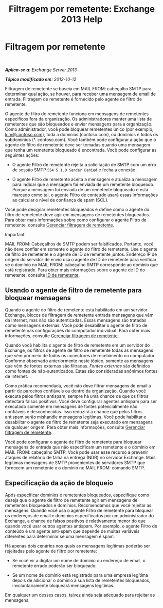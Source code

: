 ﻿---
title: 'Filtragem por remetente: Exchange 2013 Help'
TOCTitle: Filtragem por remetente
ms:assetid: b833f864-ff10-46a0-a653-28fb9ba30896
ms:mtpsurl: https://technet.microsoft.com/pt-br/library/Bb124354(v=EXCHG.150)
ms:contentKeyID: 50486470
ms.date: 05/22/2018
mtps_version: v=EXCHG.150
ms.translationtype: MT
---

# Filtragem por remetente

 

_**Aplica-se a:** Exchange Server 2013_

_**Tópico modificado em:** 2012-10-12_

Filtragem de remetente se baseia em MAIL FROM: cabeçalho SMTP para determinar qual ação, se houver, para receber uma mensagem de email de entrada. Filtragem de remetente é fornecido pelo agente de filtro de remetente.

O agente de filtro de remetente funciona em mensagens de remetentes específicos fora da organização. Os administradores manter uma lista de remetentes que são bloqueados e enviar mensagens para a organização. Como administrador, você pode bloquear remetentes único (por exemplo, kim@contoso.com), toda a domínios (contoso.com), ou domínios e todos os subdomínios (\*. contoso.com). Você também pode configurar a ação que o agente do filtro de remetente deve ser tomadas quando uma mensagem que tenha um remetente bloqueado é encontrada. Você pode configurar as seguintes ações:

  - O agente Filtro de remetente rejeita a solicitação de SMTP com um erro de sessão SMTP `554 5.1.0 Sender Denied` e fecha a conexão.

  - O agente Filtro de remetente aceita a mensagem e atualiza a mensagem para indicar que a mensagem foi enviada de um remetente bloqueado. Porque a mensagem foi enviada de um remetente bloqueado e está marcado como tal, o agente Filtro de conteúdo usará essas informações ao calcular o nível de confiança de spam (SCL).

Você pode designar remetentes bloqueados e define como o agente do filtro de remetente deve agir em mensagens de remetentes bloqueados. Para obter mais informações sobre como configurar o agente Filtro de remetente, consulte [Gerenciar filtragem de remetente](manage-sender-filtering-exchange-2013-help.md).


> [!IMPORTANT]
> MAIL FROM: Cabeçalhos de SMTP podem ser falsificados. Portanto, você não deve confiar em somente o agente do filtro de remetente. Use o agente de filtro de remetente e o agente de ID de remetente juntos. Endereço IP de origem do servidor de envio usa o agente de ID de remetente para verificar se o domínio no MAIL FROM: cabeçalho SMTP corresponde ao domínio que está registrado. Para obter mais informações sobre o agente de ID do remetente, consulte <A href="sender-id-exchange-2013-help.md">ID de remetente</A>.



## Usando o agente de filtro de remetente para bloquear mensagens

Quando o agente do filtro de remetente está habilitado em um servidor Exchange, blocos de filtragem de remetente entrada mensagens que vêm da Internet, mas não são autenticadas. Essas mensagens são tratadas como mensagens externas. Você pode desabilitar o agente de filtro de remetente nas configurações do computador individual. Para obter mais informações, consulte [Gerenciar filtragem de remetente](manage-sender-filtering-exchange-2013-help.md).

Quando você habilita o agente de filtro de remetente em um servidor do Exchange, os filtros de agente de filtro de remetente todas as mensagens que vêm por meio de todos os conectores de recebimento no computador. Conforme observado anteriormente neste tópico, somente as mensagens que vêm de fontes externas são filtradas. *Fontes externas* são definidos como fontes de não-autenticados. Estas são consideradas anônimos fontes de Internet.

Como prática recomendada, você não deve filtrar mensagens de email a partir de parceiros confiáveis ou dentro da organização. Quando você executa pelos filtros antispam, sempre há uma chance de que os filtros detectará falsos positivos. Você deve configurar agentes antispam para ser executado somente em mensagens de fontes potencialmente não confiáveis e desconhecidas. Isso reduzirá a chance que pelos filtros antispam serão mishandle mensagens legítimas. Você pode habilitar e desabilitar o agente de filtro de remetente seja executado em mensagens de qualquer origem. Para obter mais informações, consulte [Gerenciar filtragem de remetente](manage-sender-filtering-exchange-2013-help.md).

Você pode configurar o agente de filtro de remetente para bloquear mensagens de entrada que não especificam um remetente e o domínio em MAIL FROM: cabeçalho SMTP. Você pode usar esse recurso a prevenir ataques de relatório de falha na entrega (NDR) no servidor Exchange. Mais legítimas mensagens de SMTP provenientes de servidores SMTP que fornecem um remetente e o domínio no MAIL FROM: comando SMTP.

## Especificação da ação de bloqueio

Após especificar domínios e remetentes bloqueados, especifique como deseja que o agente de filtro de remetente agir em mensagens de remetentes bloqueados e domínios. Recomendamos que você rejeitar as mensagens. Quando você usa o agente Filtro de remetente para bloquear os endereços de email e domínios especificados por um administrador do Exchange, a chance de falsos positivos é relativamente menor do que quando você usar outros agentes antispam. Por exemplo, o agente Filtro de conteúdo é um agente anti-spam que depende de muitas variáveis diferentes para determinar se uma mensagem é spam.

Há apenas dois cenários nos quais as mensagens legítimas poderão ser rejeitadas pelo agente de filtro por remetente:

  - Se você vir a digitar um nome de domínio ou endereço de email, o remetente errado poderão ser bloqueado.

  - Se um nome de domínio está registrado para uma empresa legítima depois de adicionar o domínio à sua lista de remetentes bloqueados, involuntariamente bloqueará mensagens legítimas.

Em qualquer um desses casos, talvez ainda seja adequado para rejeitar as mensagens.

